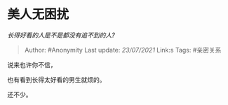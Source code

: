 # 美人无困扰
*长得好看的人是不是都没有追不到的人?*

> Author: #Anonymity
> Last update: *23/07/2021* 
> Link:s
> Tags: #亲密关系 

 
说来也许你不信，

也有看到长得太好看的男生就烦的。

还不少。



